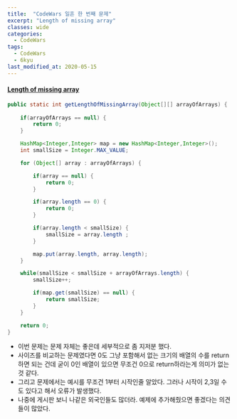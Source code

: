 ```yaml
---
title:  "CodeWars 일흔 한 번째 문제"
excerpt: "Length of missing array"
classes: wide
categories:
  - CodeWars
tags:
  - CodeWars
  - 6kyu
last_modified_at: 2020-05-15
---
```


#### [Length of missing array](https://www.codewars.com/kata/57b6f5aadb5b3d0ae3000611)

```java
public static int getLengthOfMissingArray(Object[][] arrayOfArrays) {
		
    if(arrayOfArrays == null) {
        return 0;
    }

    HashMap<Integer,Integer> map = new HashMap<Integer,Integer>();
    int smallSize = Integer.MAX_VALUE;

    for (Object[] array : arrayOfArrays) {

        if(array == null) {
            return 0;
        }

        if(array.length == 0) {
            return 0;
        }

        if(array.length < smallSize) {
            smallSize = array.length ;
        }

        map.put(array.length, array.length);	
    }

    while(smallSize < smallSize + arrayOfArrays.length) {
        smallSize++;

        if(map.get(smallSize) == null) {
            return smallSize;
        }
    }

    return 0;
}
```

* 이번 문제는 문제 자체는 좋은데 세부적으로 좀 지저분 했다.
* 사이즈를 비교하는 문제였다면 0도 그냥 포함해서 없는 크기의 배열의 수를 return하면 되는 건데 굳이 0인 배열이 있으면 무조건 0으로 return하라는게 의미가 없는 것 같다.
* 그리고 문제에서는 예시를 무조건 1부터 시작인줄 알았다. 그러나 시작이 2,3일 수도 있다고 해서 오류가 발생했다. 
* 나중에 게시판 보니 나같은 외국인들도 많더라. 예제에 추가해줬으면 좋겠다는 의견들이 많았다.
